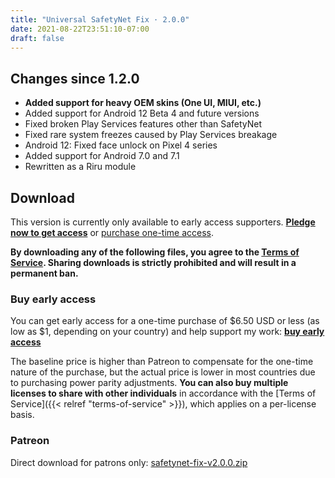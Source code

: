 ```yaml
---
title: "Universal SafetyNet Fix · 2.0.0"
date: 2021-08-22T23:51:10-07:00
draft: false
---
```


## Changes since 1.2.0

- **Added support for heavy OEM skins (One UI, MIUI, etc.)**
- Added support for Android 12 Beta 4 and future versions
- Fixed broken Play Services features other than SafetyNet
- Fixed rare system freezes caused by Play Services breakage
- Android 12: Fixed face unlock on Pixel 4 series
- Added support for Android 7.0 and 7.1
- Rewritten as a Riru module

## Download

This version is currently only available to early access supporters. **[Pledge now to get access](https://patreon.com/kdrag0n)** or [purchase one-time access](https://patreon.kdrag0n.dev/buy/exclusive/safetynet-fix-v2.0.0.zip).

**By downloading any of the following files, you agree to the [Terms of Service](https://kdrag0n.dev/terms-of-service). Sharing downloads is strictly prohibited and will result in a permanent ban.**

### Buy early access

You can get early access for a one-time purchase of $6.50 USD or less (as low as $1, depending on your country) and help support my work: **[buy early access](https://patreon.kdrag0n.dev/buy/exclusive/safetynet-fix-v2.0.0.zip)**

The baseline price is higher than Patreon to compensate for the one-time nature of the purchase, but the actual price is lower in most countries due to purchasing power parity adjustments. **You can also buy multiple licenses to share with other individuals** in accordance with the [Terms of Service]({{< relref "terms-of-service" >}}), which applies on a per-license basis.

### Patreon

Direct download for patrons only: [safetynet-fix-v2.0.0.zip](https://patreon.kdrag0n.dev/exclusive/safetynet-fix-v2.0.0.zip)
